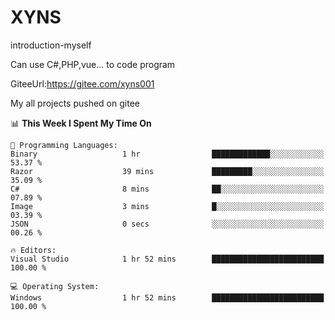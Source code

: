 # XYNS
introduction-myself

Can use C#,PHP,vue... to code program

GiteeUrl:https://gitee.com/xyns001

My all projects pushed on gitee

<!--START_SECTION:waka-->
📊 **This Week I Spent My Time On** 

```text
💬 Programming Languages: 
Binary                   1 hr                █████████████░░░░░░░░░░░░   53.37 % 
Razor                    39 mins             █████████░░░░░░░░░░░░░░░░   35.09 % 
C#                       8 mins              ██░░░░░░░░░░░░░░░░░░░░░░░   07.89 % 
Image                    3 mins              █░░░░░░░░░░░░░░░░░░░░░░░░   03.39 % 
JSON                     0 secs              ░░░░░░░░░░░░░░░░░░░░░░░░░   00.26 % 

🔥 Editors: 
Visual Studio            1 hr 52 mins        █████████████████████████   100.00 % 

💻 Operating System: 
Windows                  1 hr 52 mins        █████████████████████████   100.00 % 
```


<!--END_SECTION:waka-->
